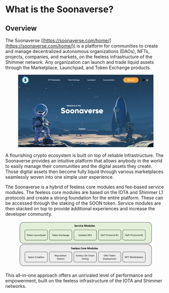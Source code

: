 # What is the Soonaverse?

## Overview

The Soonaverse ([https://soonaverse.com/home/](https://soonaverse.com/home/)) is a platform for communities to create and manage decentralized autonomous organizations (DAOs), NFTs, projects, companies, and markets, on the feeless infrastructure of the Shimmer network. Any organization can launch and trade liquid assets through the Marketplace, Launchpad, and Token Exchange products.

<figure><img src=".gitbook/assets/image (11).png" alt=""><figcaption></figcaption></figure>

A flourishing crypto ecosystem is built on top of reliable infrastructure. The Soonaverse provides an intuitive platform that allows anybody in the world to easily manage their communities and the digital assets they create. Those digital assets then become fully liquid through various marketplaces seamlessly woven into one simple user experience.

The Soonaverse is a hybrid of feeless core modules and fee-based service modules. The feeless core modules are based on the IOTA and Shimmer L1 protocols and create a strong foundation for the entire platform. These can be accessed through the staking of the SOON token. Service modules are then stacked on top to provide additional experiences and increase the developer community.

<figure><img src=".gitbook/assets/image (8).png" alt=""><figcaption></figcaption></figure>

This all-in-one approach offers an unrivaled level of performance and empowerment, built on the feeless infrastructure of the IOTA and Shimmer networks.

